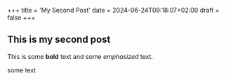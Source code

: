 +++
title = 'My Second Post'
date = 2024-06-24T09:18:07+02:00
draft = false
+++

## This is my second post

This is some **bold** text and some *emphasized* text.

some text